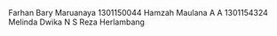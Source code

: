 Farhan Bary Maruanaya 		1301150044
Hamzah Maulana A A		    1301154324
Melinda Dwika N S
Reza Herlambang
